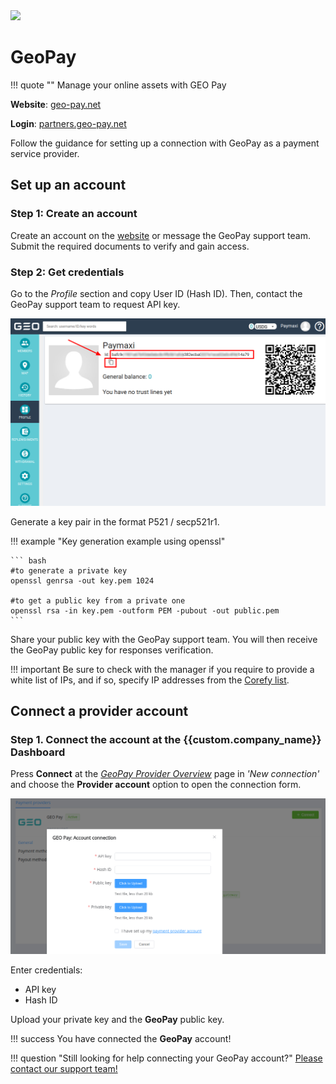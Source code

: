 <img src="https://static.openfintech.io/payment_providers/geopaynet/logo.svg?w=400" width="400px" >

# GeoPay

!!! quote ""
    Manage your online assets with GEO Pay

**Website**: [geo-pay.net](https://geo-pay.net/)

**Login**: [partners.geo-pay.net](https://partners.geo-pay.net/)

Follow the guidance for setting up a connection with GeoPay as a payment service provider.

## Set up an account

### Step 1: Create an account

Create an account on the [website](https://geo-pay.net/login/#!/sign-up/) or message the GeoPay support team. Submit the required documents to verify and gain access.

### Step 2: Get credentials

Go to the *Profile* section and copy User ID (Hash ID). Then, contact the GeoPay support team to request API key.

![Hash ID](images/geopay-step2.png)

Generate a key pair in the format P521 / secp521r1.

!!! example "Key generation example using openssl"

    ``` bash
    #to generate a private key
    openssl genrsa -out key.pem 1024

    #to get a public key from a private one
    openssl rsa -in key.pem -outform PEM -pubout -out public.pem
    ```

Share your public key with the GeoPay support team. You will then receive the GeoPay public key for responses verification.

!!! important
    Be sure to check with the manager if you require to provide a white list of IPs, and if so, specify IP addresses from the [Corefy list](/integration/ips/).

## Connect a provider account

### Step 1. Connect the account at the {{custom.company_name}} Dashboard

Press **Connect** at the [*GeoPay Provider Overview*]({{custom.dashboard_base_url}}connect-directory/payment-providers/geopaynet/general) page in *'New connection'* and choose the **Provider account** option to open the connection form.

![Connect](images/provider-account.png)

Enter credentials:

* API key
* Hash ID

Upload your private key and the **GeoPay** public key.

!!! success
    You have connected the **GeoPay** account!

!!! question "Still looking for help connecting your GeoPay account?"
    <!--email_off-->[Please contact our support team!](mailto:{{custom.support_email}})<!--/email_off-->

